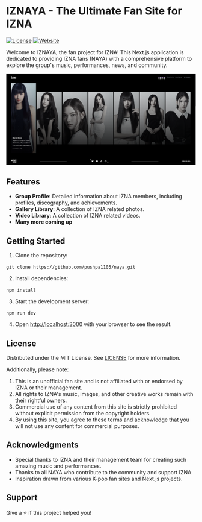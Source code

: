 # IZNAYA - The Ultimate Fan Site for IZNA

[![License](https://img.shields.io/github/license/pushpa1105/naya)](LICENSE)
[![Website](https://img.shields.io/website?url=https%3A%2F%2Fiznaya.netlify.app)](https://iznaya.netlify.app)

Welcome to IZNAYA, the fan project for IZNA! This Next.js application is dedicated to providing IZNA fans (NAYA) with a comprehensive platform to explore the group's music, performances, news, and community.

<img src="./public/assets/images/izna/iznaya.png">

## Features

- **Group Profile**: Detailed information about IZNA members, including profiles, discography, and achievements.
- **Gallery Library**: A collection of IZNA related photos.
- **Video Library**: A collection of IZNA related videos.
  <!-- - **Performance Archive**: Videos and photos from concerts, variety shows, and other appearances. -->
  <!-- - **News Feed**: Latest updates on IZNA's activities, schedules, and announcements. -->
  <!-- - **Community Forum**: A space for NAYA to discuss, share fan art, and connect with each other. -->
  <!-- - **Merchandise Store**: Official merchandise available for purchase. -->
- **Many more coming up**

## Getting Started

1. Clone the repository:

```shell
git clone https://github.com/pushpa1105/naya.git
```

2. Install dependencies:

```shell
npm install
```

3. Start the development server:

```shell
npm run dev
```

4. Open [http://localhost:3000](http://localhost:3000) with your browser to see the result.

## License

Distributed under the MIT License. See [LICENSE](LICENSE) for more information.

Additionally, please note:

1. This is an unofficial fan site and is not affiliated with or endorsed by IZNA or their management.
2. All rights to IZNA's music, images, and other creative works remain with their rightful owners.
3. Commercial use of any content from this site is strictly prohibited without explicit permission from the copyright holders.
4. By using this site, you agree to these terms and acknowledge that you will not use any content for commercial purposes.

## Acknowledgments

- Special thanks to IZNA and their management team for creating such amazing music and performances.
- Thanks to all NAYA who contribute to the community and support IZNA.
- Inspiration drawn from various K-pop fan sites and Next.js projects.

## Support

Give a ⭐️ if this project helped you!
